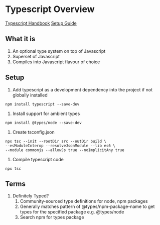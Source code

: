 # Typescript Overview

[Typescript Handbook](https://www.typescriptlang.org/docs/handbook/intro.html)
[Setup Guide](https://khalilstemmler.com/blogs/typescript/node-starter-project/)

## What it is

1. An optional type system on top of Javascript
1. Superset of Javascript
1. Compiles into Javascript flavour of choice

## Setup

1. Add typescript as a development dependency into the project if not globally installed

```shell
npm install typescript --save-dev
```

1. Install support for ambient types

```shell
npm install @types/node --save-dev
```

1. Create tsconfig.json

```shell
npx tsc --init --rootDir src --outDir build \
--esModuleInterop --resolveJsonModule --lib es6 \
--module commonjs --allowJs true --noImplicitAny true
```

1. Compile typescript code

```shell
npx tsc
```

## Terms

1. Definitely Typed?
    1. Community-sourced type definitions for node, npm packages
    1. Generally matches pattern of @types/npm-package-name to get types for
    the specified package e.g. @types/node
    1. Search npm for types package
